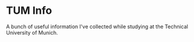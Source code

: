# TUM Info

A bunch of useful information I've collected while studying at the Technical University of Munich.
